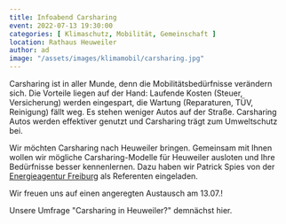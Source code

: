 ```yaml
---
title: Infoabend Carsharing
event: 2022-07-13 19:30:00
categories: [ Klimaschutz, Mobilität, Gemeinschaft ]
location: Rathaus Heuweiler
author: ad
image: "/assets/images/klimamobil/carsharing.jpg"
---
```


Carsharing ist in aller Munde, denn die Mobilitätsbedürfnisse verändern sich. Die Vorteile liegen auf der Hand: Laufende Kosten (Steuer, Versicherung) werden eingespart, die Wartung (Reparaturen, TÜV, Reinigung) fällt weg. Es stehen weniger Autos auf der Straße. Carsharing Autos werden effektiver genutzt und Carsharing trägt zum Umweltschutz bei.

Wir möchten Carsharing nach Heuweiler bringen. Gemeinsam mit Ihnen wollen wir mögliche Carsharing-Modelle für Heuweiler ausloten und Ihre Bedürfnisse besser kennenlernen. Dazu haben wir Patrick Spies von der [Energieagentur Freiburg](https://energieagentur-regio-freiburg.eu/kontakt/) als Referenten eingeladen. 

Wir freuen uns auf einen angeregten Austausch am 13.07.!

Unsere Umfrage "Carsharing in Heuweiler?" demnächst hier.